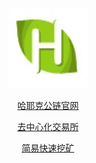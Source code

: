 


<div style="text-align:center"><a href="/cn/hayek.html" > <img src="/imgs/128.png" /></a></div>
<p align="center"><a href="/cn/hayek.html" > 哈耶克公链官网 </a></p>
<p align="center"><a href="/trade" target="_blank" > 去中心化交易所 </a></p>
<p align="center"><a href="https://hayekwakuang.github.io" target="_blank" > 简易快速挖矿 </a></p>